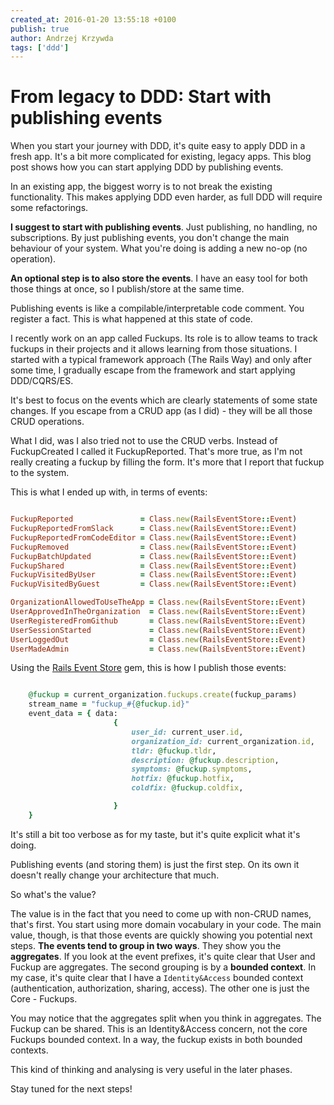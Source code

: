```yaml
---
created_at: 2016-01-20 13:55:18 +0100
publish: true
author: Andrzej Krzywda
tags: ['ddd']
---
```


# From legacy to DDD: Start with publishing events

When you start your journey with DDD, it's quite easy to apply DDD in a fresh app. It's a bit more complicated for existing, legacy apps.
This blog post shows how you can start applying DDD by publishing events.

<!-- more -->

In an existing app, the biggest worry is to not break the existing functionality. This makes applying DDD even harder, as full DDD will require some refactorings.

**I suggest to start with publishing events**. Just publishing, no handling, no subscriptions. By just publishing events, you don't change the main behaviour of your system. What you're doing is adding a new no-op (no operation).

**An optional step is to also store the events**. I have an easy tool for both those things at once, so I publish/store at the same time.

Publishing events is like a compilable/interpretable code comment. You register a fact. This is what happened at this state of code.

I recently work on an app called Fuckups. Its role is to allow teams to track fuckups in their projects and it allows learning from those situations. I started with a typical framework approach (The Rails Way) and only after some time, I gradually escape from the framework and start applying DDD/CQRS/ES.

It's best to focus on the events which are clearly statements of some state changes. If you escape from a CRUD app (as I did) - they will be all those CRUD operations.

What I did, was I also tried not to use the CRUD verbs. Instead of FuckupCreated I called it FuckupReported. That's more true, as I'm not really creating a fuckup by filling the form. It's more that I report that fuckup to the system.

This is what I ended up with, in terms of events:

```ruby

FuckupReported               = Class.new(RailsEventStore::Event)
FuckupReportedFromSlack      = Class.new(RailsEventStore::Event)
FuckupReportedFromCodeEditor = Class.new(RailsEventStore::Event)
FuckupRemoved                = Class.new(RailsEventStore::Event)
FuckupBatchUpdated           = Class.new(RailsEventStore::Event)
FuckupShared                 = Class.new(RailsEventStore::Event)
FuckupVisitedByUser          = Class.new(RailsEventStore::Event)
FuckupVisitedByGuest         = Class.new(RailsEventStore::Event)

OrganizationAllowedToUseTheApp = Class.new(RailsEventStore::Event)
UserApprovedInTheOrganization  = Class.new(RailsEventStore::Event)
UserRegisteredFromGithub       = Class.new(RailsEventStore::Event)
UserSessionStarted             = Class.new(RailsEventStore::Event)
UserLoggedOut                  = Class.new(RailsEventStore::Event)
UserMadeAdmin                  = Class.new(RailsEventStore::Event)
```

Using the [Rails Event Store](https://github.com/RailsEventStore/rails_event_store) gem, this is how I publish those events:

```ruby

    @fuckup = current_organization.fuckups.create(fuckup_params)
    stream_name = "fuckup_#{@fuckup.id}"
    event_data = { data:
                       {
                           user_id: current_user.id,
                           organization_id: current_organization.id,
                           tldr: @fuckup.tldr,
                           description: @fuckup.description,
                           symptoms: @fuckup.symptoms,
                           hotfix: @fuckup.hotfix,
                           coldfix: @fuckup.coldfix,

                       }
    }
```

It's still a bit too verbose as for my taste, but it's quite explicit what it's doing.

Publishing events (and storing them) is just the first step. On its own it doesn't really change your architecture that much.

So what's the value?

The value is in the fact that you need to come up with non-CRUD names, that's first. You start using more domain vocabulary in your code.
The main value, though, is that those events are quickly showing you potential next steps. **The events tend to group in two ways**.
They show you the **aggregates**. If you look at the event prefixes, it's quite clear that User and Fuckup are aggregates.
The second grouping is by a **bounded context**. In my case, it's quite clear that I have a `Identity&Access` bounded context (authentication, authorization, sharing, access). The other one is just the Core - Fuckups.

You may notice that the aggregates split when you think in aggregates. The Fuckup can be shared. This is an Identity&Access concern, not the core Fuckups bounded context. In a way, the fuckup exists in both bounded contexts.

This kind of thinking and analysing is very useful in the later phases.

Stay tuned for the next steps!
